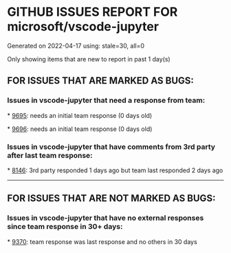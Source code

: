 
# GITHUB ISSUES REPORT FOR microsoft/vscode-jupyter


Generated on 2022-04-17 using: stale=30, all=0


Only showing items that are new to report in past 1 day(s)


## FOR ISSUES THAT ARE MARKED AS BUGS:


### Issues in vscode-jupyter that need a response from team:


\* [9695](https://github.com/microsoft/vscode-jupyter/issues/9695 "Built-in renderer does not render <moviepy.video.io.html_tools.HTML2 object> correctly"): needs an initial team response (0 days old)

\* [9696](https://github.com/microsoft/vscode-jupyter/issues/9696 "Interactive window doesn't stick to bottom when printing lines"): needs an initial team response (0 days old)

### Issues in vscode-jupyter that have comments from 3rd party after last team response:


\* [8146](https://github.com/microsoft/vscode-jupyter/issues/8146 "Jupyter cell debugging does not support &quot;step into&quot; the  third party library code with &quot;justmycode:false&quot;"): 3rd party responded 1 days ago but team last responded 2 days ago

---

## FOR ISSUES THAT ARE NOT MARKED AS BUGS:


### Issues in vscode-jupyter that have no external responses since team response in 30+ days:


\* [9370](https://github.com/microsoft/vscode-jupyter/issues/9370 "Please update the readme file in Notebook Renderers extension"): team response was last response and no others in 30 days
